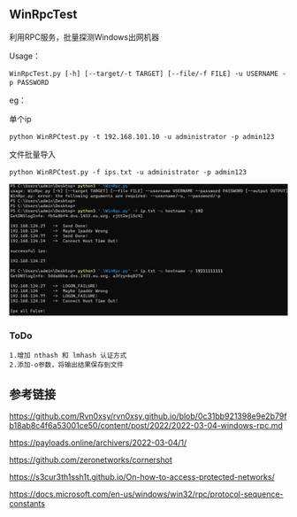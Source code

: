 ## WinRpcTest

利用RPC服务，批量探测Windows出网机器



Usage：

```
WinRpcTest.py [-h] [--target/-t TARGET] [--file/-f FILE] -u USERNAME -p PASSWORD
```

eg：

单个ip

```
python WinRPCtest.py -t 192.168.101.10 -u administrator -p admin123
```

文件批量导入

```
python WinRPCtest.py -f ips.txt -u administrator -p admin123
```

![image-20220306152611422](media/README/image-20220306152611422.png)

### ToDo

```
1.增加 nthash 和 lmhash 认证方式
2.添加-o参数，将输出结果保存到文件
```



## 参考链接

https://github.com/Rvn0xsy/rvn0xsy.github.io/blob/0c31bb921398e9e2b79fb18ab8c4f6a53001ce50/content/post/2022/2022-03-04-windows-rpc.md

https://payloads.online/archivers/2022-03-04/1/

https://github.com/zeronetworks/cornershot

https://s3cur3th1ssh1t.github.io/On-how-to-access-protected-networks/

https://docs.microsoft.com/en-us/windows/win32/rpc/protocol-sequence-constants

